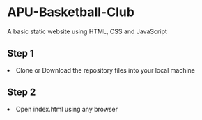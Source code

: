 # APU-Basketball-Club
A basic static website using HTML, CSS and JavaScript

<h2>Step 1</h2> 
<li>Clone or Download the repository files into your local machine</li>
<h2>Step 2</h2>
<li>Open index.html using any browser</li>

